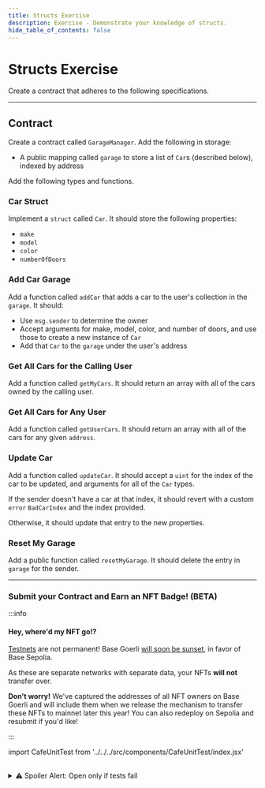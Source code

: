 ```yaml
---
title: Structs Exercise
description: Exercise - Demonstrate your knowledge of structs.
hide_table_of_contents: false
---
```


# Structs Exercise

Create a contract that adheres to the following specifications.

---

## Contract

Create a contract called `GarageManager`. Add the following in storage:

- A public mapping called `garage` to store a list of `Car`s (described below), indexed by address

Add the following types and functions.

### Car Struct

Implement a `struct` called `Car`. It should store the following properties:

- `make`
- `model`
- `color`
- `numberOfDoors`

### Add Car Garage

Add a function called `addCar` that adds a car to the user's collection in the `garage`. It should:

- Use `msg.sender` to determine the owner
- Accept arguments for make, model, color, and number of doors, and use those to create a new instance of `Car`
- Add that `Car` to the `garage` under the user's address

### Get All Cars for the Calling User

Add a function called `getMyCars`. It should return an array with all of the cars owned by the calling user.

### Get All Cars for Any User

Add a function called `getUserCars`. It should return an array with all of the cars for any given `address`.

### Update Car

Add a function called `updateCar`. It should accept a `uint` for the index of the car to be updated, and arguments for all of the `Car` types.

If the sender doesn't have a car at that index, it should revert with a custom `error` `BadCarIndex` and the index provided.

Otherwise, it should update that entry to the new properties.

### Reset My Garage

Add a public function called `resetMyGarage`. It should delete the entry in `garage` for the sender.

---

### Submit your Contract and Earn an NFT Badge! (BETA)

:::info

#### Hey, where'd my NFT go!?

[Testnets](/learn/deployment-to-testnet/test-networks) are not permanent! Base Goerli [will soon be sunset](https://base.mirror.xyz/kkz1-KFdUwl0n23PdyBRtnFewvO48_m-fZNzPMJehM4), in favor of Base Sepolia.

As these are separate networks with separate data, your NFTs **will not** transfer over.

**Don't worry!** We've captured the addresses of all NFT owners on Base Goerli and will include them when we release the mechanism to transfer these NFTs to mainnet later this year! You can also redeploy on Sepolia and resubmit if you'd like!

:::

import CafeUnitTest from '../../../src/components/CafeUnitTest/index.jsx'

<CafeUnitTest nftNum={7}/>
  
<br/>
<details>
  <summary>
    ⚠️ Spoiler Alert: Open only if tests fail</summary>

Ensure your variable sizes align with their intended use, and consider the nuances of packing in Solidity. Resources: [Solidity - Layout in Storage](https://docs.soliditylang.org/en/v0.8.17/internals/layout_in_storage.html#layout-of-state-variables-in-storage), [Variables in Struct](https://docs.base.org/learn/structs/structs-sbs#setting-up-the-struct)

</details>
